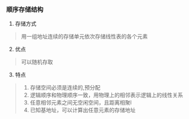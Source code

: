 ### 顺序存储结构
1. 存储方式
> 用一组地址连续的存储单元依次存储线性表的各个元素
2. 优点
> 可以随机存取
3. 特点
> 1. 存储空间必须是连续的,预分配
> 2. 逻辑顺序和物理顺序一致，用物理上的相邻表示逻辑上的线性关系
> 3. 任意相邻元素之间无空闲空间，且距离相聚l
> 4. 已知基地址，可以计算出任意元素的存储地址